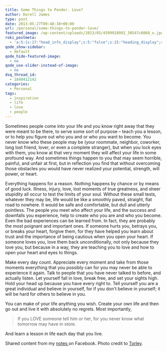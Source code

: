 ```yaml
---
title: Some Things to Ponder. Love?
author: Dorell James
type: post
date: 2013-05-27T09:48:38+00:00
url: /personal/some-things-to-ponder-love/
featured_image: /wp-content/uploads/2013/05/4599918992_30547c6068_o.jpg
roki_postmeta:
  - 'a:5:{s:17:"head_info_display";s:5:"false";s:15:"heading_display";s:4:"true";s:22:"heading_search_display";s:5:"false";s:22:"heading_social_display";s:4:"true";s:10:"subheading";s:0:"";}'
qode_show-sidebar:
  - default
qode_hide-featured-image:
  - no
qode_use-slider-instead-of-image:
  - no
dsq_thread_id:
  - 1840412142
categories:
  - Personal
tags:
  - inspiration
  - life
  - love
  - people
---
```


Sometimes people come into your life and you know right away that they were meant to be there, to serve some sort of purpose &#8211; teach you a lesson, or to help you figure out who you and or who you want to become. You never know who these people may be (your roommate, neighbor, coworker, long lost friend, lover, or even a complete stranger), but when you lock eyes with them, you know at that very moment they will affect your life in some profound way. And sometimes things happen to you that may seem horrible, painful, and unfair at first, but in reflection you find that without overcoming those obstacles you would have never realized your potential, strength, will power, or heart.

Everything happens for a reason. Nothing happens by chance or by means of good luck. Illness, injury, love, lost moments of true greatness, and sheer stupidity all occur to test the limits of your soul. Without these small tests, whatever they may be, life would be like a smoothly paved, straight, flat road to nowhere. It would be safe and comfortable, but dull and utterly pointless. The people you meet who affect your life, and the success and downfalls you experience, help to create who you are and who you become. Even the bad experiences can be learned from. In fact, they are probably the most poignant and important ones. If someone hurts you, betrays you, or breaks your heart, forgive them, for they have helped you learn about trust and the importance of being cautious when you open your heart. If someone loves you, love them back unconditionally, not only because they love you, but because in a way, they are teaching you to love and how to open your heart and eyes to things.

Make every day count. Appreciate every moment and take from those moments everything that you possibly can for you may never be able to experience it again. Talk to people that you have never talked to before, and actually listen. Let yourself fall in love, break free, and set your sights high. Hold your head up because you have every right to. Tell yourself you are a great individual and believe in yourself, for if you don't believe in yourself; it will be hard for others to believe in you.

You can make of your life anything you wish. Create your own life and then go out and live it with absolutely no regrets. Most importantly,

> If you LOVE someone tell him or her, for you never know what tomorrow may have in store.

And learn a lesson in life each day that you live.

Shared content from my <a href="https://www.facebook.com/notes/dorell-james-paza-galang/some-things-to-ponder-love/10150185934628061" target="_blank">notes </a>on Facebook. Photo credit to <a href="http://www.flickr.com/photos/torley/" target="_blank">Torley</a>.
